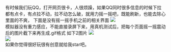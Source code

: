 有时候我们玩QQ，打开网页很卡，人很烦躁，如果QQ同时很多信息的时候下拉都有点卡，有点拉不动，拉不动怎么破，就用力摇一摇吧，既能刷新，也能去除心里面的不爽， 下面是没有摇一摇手机之前的相关界面
![](https://github.com/changechenyu/ShakeToFresh/blob/master/app/src/main/res/drawable/shake.gif)  
模拟器没有重力感应，不能直接录屏下来，用真机测试后，把每个页面摇一摇震动后的图片截下来再生成.gif格式
如下2图片
![](https://github.com/changechenyu/ShakeToFresh/blob/master/app/src/main/res/drawable/result1.gif)  
![](https://github.com/changechenyu/ShakeToFresh/blob/master/app/src/main/res/drawable/result2.gif)  
如果你觉得很好玩很有创意就给我star吧。
